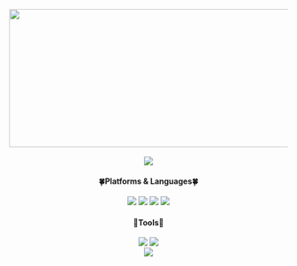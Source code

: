 

<!-- ![header](https://capsule-render.vercel.app/api?type=wave&color=bde0fe&height=200&section=header&text=YounYeong%20Lee&fontSize=50) -->

<div align="center">


<img src='https://user-images.githubusercontent.com/92067780/212530496-83682128-093f-43ef-a737-d4b343cd6778.gif' height="250px" width="600px">
 
<br>
 <br>
 <a href="https://hits.seeyoufarm.com"><img src="https://hits.seeyoufarm.com/api/count/incr/badge.svg?url=https%3A%2F%2Fgithub.com%2Fyounyeong1115%2Fhit-counter&count_bg=%23FFA9C7&title_bg=%23FDC8C8&icon=&icon_color=%23141313&title=%F0%9F%8C%B7&edge_flat=false"/></a>

<!--## 🔎Tech Stack🔍 -->



  #### 🍀Platforms & Languages🍀
  <img src="https://img.shields.io/badge/JavaScript-F7DF1E?style=flat-square&logo=JavaScript&logoColor=white"/>
  <img src="https://img.shields.io/badge/Java-007396?style=flat-square&logo=java&logoColor=white"/>
  <img src="https://img.shields.io/badge/HTML-E34F26?style=flat-square&logo=HTML5&logoColor=white"/>
  <img src="https://img.shields.io/badge/CSS-1572B6?style=flat-square&logo=CSS3&logoColor=white"/>
  
  #### 🔨Tools🔨
 <img src="https://img.shields.io/badge/Visual Studio Code-007ACC?style=flat-square&logo=Visual Studio Code&logoColor=white"/>
 <img src="https://img.shields.io/badge/Eclipse-2C2255?style=flat-square&logo=Eclipse IDE&logoColor=white"/>
 <br>
 <img src="http://mazandi.herokuapp.com/api?handle=isk7659&theme=cold"/> 

 </div> 
